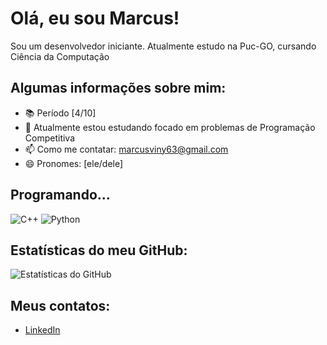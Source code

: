 # Olá, eu sou Marcus!

Sou um desenvolvedor iniciante. Atualmente estudo na Puc-GO, cursando Ciência da Computação

## Algumas informações sobre mim:

- 📚 Período [4/10]
- 🌱 Atualmente estou estudando focado em problemas de Programação Competitiva
- 📫 Como me contatar: marcusviny63@gmail.com
- 😄 Pronomes: [ele/dele]

## Programando...

![C++](https://img.shields.io/badge/-C%2B%2B-00599C?style=flat-square&logo=c%2B%2B&logoColor=white)
![Python](https://img.shields.io/badge/-Python-3776AB?style=flat-square&logo=Python&logoColor=white)

## Estatísticas do meu GitHub:

![Estatísticas do GitHub](https://github-readme-stats.vercel.app/api?username=Marcux777&show_icons=true&theme=dracula)

## Meus contatos:

- [LinkedIn](https://www.linkedin.com/in/marcus-silva-85524a180/)
